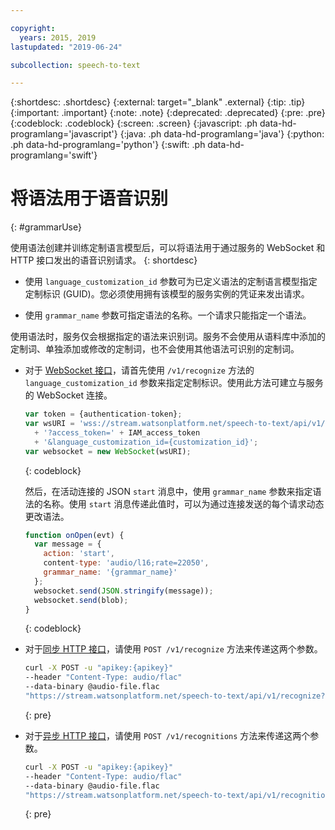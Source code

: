 ```yaml
---

copyright:
  years: 2015, 2019
lastupdated: "2019-06-24"

subcollection: speech-to-text

---
```


{:shortdesc: .shortdesc}
{:external: target="_blank" .external}
{:tip: .tip}
{:important: .important}
{:note: .note}
{:deprecated: .deprecated}
{:pre: .pre}
{:codeblock: .codeblock}
{:screen: .screen}
{:javascript: .ph data-hd-programlang='javascript'}
{:java: .ph data-hd-programlang='java'}
{:python: .ph data-hd-programlang='python'}
{:swift: .ph data-hd-programlang='swift'}

# 将语法用于语音识别
{: #grammarUse}

使用语法创建并训练定制语言模型后，可以将语法用于通过服务的 WebSocket 和 HTTP 接口发出的语音识别请求。
{: shortdesc}

-   使用 `language_customization_id` 参数可为已定义语法的定制语言模型指定定制标识 (GUID)。您必须使用拥有该模型的服务实例的凭证来发出请求。

-   使用 `grammar_name` 参数可指定语法的名称。一个请求只能指定一个语法。

使用语法时，服务仅会根据指定的语法来识别词。服务不会使用从语料库中添加的定制词、单独添加或修改的定制词，也不会使用其他语法可识别的定制词。

-   对于 [WebSocket 接口](/docs/services/speech-to-text?topic=speech-to-text-websockets)，请首先使用 `/v1/recognize` 方法的 `language_customization_id` 参数来指定定制标识。使用此方法可建立与服务的 WebSocket 连接。

    ```javascript
    var token = {authentication-token};
    var wsURI = 'wss://stream.watsonplatform.net/speech-to-text/api/v1/recognize'
      + '?access_token=' + IAM_access_token
      + '&language_customization_id={customization_id}';
    var websocket = new WebSocket(wsURI);
    ```
    {: codeblock}

    然后，在活动连接的 JSON `start` 消息中，使用 `grammar_name` 参数来指定语法的名称。使用 `start` 消息传递此值时，可以为通过连接发送的每个请求动态更改语法。

    ```javascript
    function onOpen(evt) {
      var message = {
        action: 'start',
        content-type: 'audio/l16;rate=22050',
        grammar_name: '{grammar_name}'
      };
      websocket.send(JSON.stringify(message));
      websocket.send(blob);
    }
    ```
    {: codeblock}
-   对于[同步 HTTP 接口](/docs/services/speech-to-text?topic=speech-to-text-http)，请使用 `POST /v1/recognize` 方法来传递这两个参数。

    ```bash
    curl -X POST -u "apikey:{apikey}"
    --header "Content-Type: audio/flac"
    --data-binary @audio-file.flac
    "https://stream.watsonplatform.net/speech-to-text/api/v1/recognize?language_customization_id={customization_id}&grammar_name={grammar_name}"
    ```
    {: pre}
-   对于[异步 HTTP 接口](/docs/services/speech-to-text?topic=speech-to-text-async)，请使用 `POST /v1/recognitions` 方法来传递这两个参数。

    ```bash
    curl -X POST -u "apikey:{apikey}"
    --header "Content-Type: audio/flac"
    --data-binary @audio-file.flac
    "https://stream.watsonplatform.net/speech-to-text/api/v1/recognitions?language_customization_id={customization_id}&grammar_name={grammar_name}"
    ```
    {: pre}
